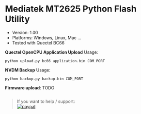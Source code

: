 # Mediatek MT2625 Python Flash Utility

* Version: 1.00
* Platforms: Windows, Linux, Mac ...
* Tested with Quectel BC66

**Quectel OpenCPU Application Upload** 
Usage: 
```
python upload.py bc66 application.bin COM_PORT
```

**NVDM Backup** 
Usage: 
```
python backup.py backup.bin COM_PORT
```

**Firmware upload**: TODO
```

```

>If you want to help / support:   
[![paypal](https://www.paypalobjects.com/en_US/i/btn/btn_donate_SM.gif)](https://www.paypal.com/cgi-bin/webscr?cmd=_s-xclick&hosted_button_id=ESUP9LCZMZTD6)
